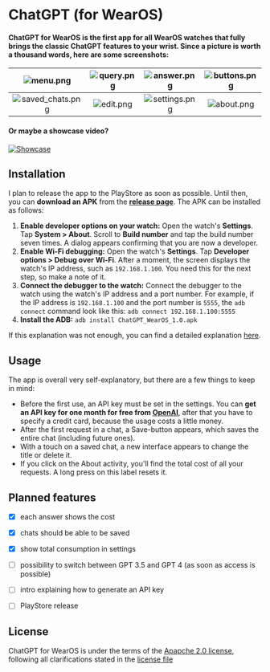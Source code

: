 # ChatGPT (for WearOS)

#### ChatGPT for WearOS is the first app for all WearOS watches that fully brings the classic ChatGPT features to your wrist. Since a picture is worth a thousand words, here are some screenshots:

| ![menu.png](https://raw.githubusercontent.com/DevEmperor/ChatGPT-WearOS/master/img/menu.png) | ![query.png](https://raw.githubusercontent.com/DevEmperor/ChatGPT-WearOS/master/img/query.png) | ![answer.png](https://raw.githubusercontent.com/DevEmperor/ChatGPT-WearOS/master/img/answer.png) | ![buttons.png](https://raw.githubusercontent.com/DevEmperor/ChatGPT-WearOS/master/img/buttons.png) |
| :----------------------------------------------------------: | :--: | :--: | :--: |
| ![saved_chats.png](https://raw.githubusercontent.com/DevEmperor/ChatGPT-WearOS/master/img/saved_chats.png) | ![edit.png](https://raw.githubusercontent.com/DevEmperor/ChatGPT-WearOS/master/img/edit.png) | ![settings.png](https://raw.githubusercontent.com/DevEmperor/ChatGPT-WearOS/master/img/settings.png) | ![about.png](https://raw.githubusercontent.com/DevEmperor/ChatGPT-WearOS/master/img/about.png) |

#### Or maybe a showcase video?
[![Showcase](https://raw.githubusercontent.com/DevEmperor/ChatGPT-WearOS/master/img/player.png)](https://streamable.com/g0lr4c "Showcase")


## Installation

I plan to release the app to the PlayStore as soon as possible. Until then, you can **download an APK** from the **[release page](https://github.com/DevEmperor/ChatGPT-WearOS/releases)**. The APK can be installed as follows:

1. **Enable developer options on your watch:** Open the watch's **Settings**. Tap **System > About**. Scroll to **Build number** and tap the build number seven times. A dialog appears confirming that you are now a developer.
2. **Enable Wi-Fi debugging:** Open the watch's **Settings**. Tap **Developer options > Debug over Wi-Fi**. After a moment, the screen displays the watch's IP address, such as `192.168.1.100`. You need this for the next step, so make a note of it.
3. **Connect the debugger to the watch:** Connect the debugger to the watch using the watch's IP address and a port  number. For example, if the IP address is `192.168.1.100` and the port number is `5555`, the  `adb connect` command look like this: `adb connect 192.168.1.100:5555`
4. **Install the ADB:** `adb install ChatGPT_WearOS_1.0.apk`

If this explanation was not enough, you can find a detailed explanation [here](https://www.guidingtech.com/how-to-install-apks-on-wear-os-smartwatches/).



## Usage

The app is overall very self-explanatory, but there are a few things to keep in mind:

- Before the first use, an API key must be set in the settings. You can **get an API key for one month for free from [OpenAI](https://platform.openai.com/)**, after that you have to specify a credit card, because the usage costs a little money.
- After the first request in a chat, a Save-button appears, which saves the entire chat (including future ones).
- With a touch on a saved chat, a new interface appears to change the title or delete it.
- If you click on the About activity, you'll find the total cost of all your requests. A long press on this label resets it.



## Planned features

- [x] each answer shows the cost
- [x] chats should be able to be saved
- [x] show total consumption in settings
- [ ] possibility to switch between GPT 3.5 and GPT 4 (as soon as access is possible)
- [ ] intro explaining how to generate an API key
- [ ] PlayStore release



## License

ChatGPT for WearOS is under the terms of the [Apapche 2.0 license](https://www.apache.org/licenses/LICENSE-2.0), following all clarifications stated in the [license file](https://raw.githubusercontent.com/DevEmperor/ChatGPT-WearOS/master/LICENSE)